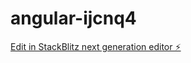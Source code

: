 # angular-ijcnq4

[Edit in StackBlitz next generation editor ⚡️](https://stackblitz.com/~/github.com/muditgoels/angular-ijcnq4)